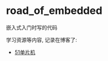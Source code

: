 # road_of_embedded

嵌入式入门时写的代码


学习资源等内容, 记录在博客了: 
- [51单片机](https://nwe38u1f33.feishu.cn/wiki/Wrjnwb8S4ibpOek9VtZczYnSnVf?fromScene=spaceOverview)



